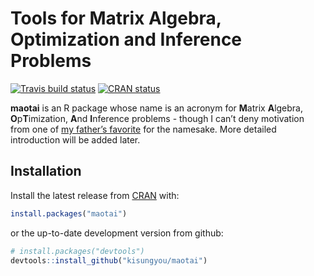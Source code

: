 
<!-- README.md is generated from README.Rmd. Please edit that file -->

# Tools for Matrix Algebra, Optimization and Inference Problems

<!-- badges: start -->

[![Travis build
status](https://travis-ci.org/kisungyou/maotai.svg?branch=master)](https://travis-ci.org/kisungyou/maotai)
[![CRAN
status](https://www.r-pkg.org/badges/version/maotai)](https://CRAN.R-project.org/package=maotai)
<!-- badges: end -->

**maotai** is an R package whose name is an acronym for **M**atrix
**A**lgebra, **O**p**T**imization, **A**nd **I**nference problems -
though I can’t deny motivation from one of [my father’s
favorite](https://en.wikipedia.org/wiki/Maotai) for the namesake. More
detailed introduction will be added later.

## Installation

Install the latest release from
[CRAN](https://CRAN.R-project.org/package=maotai) with:

``` r
install.packages("maotai")
```

or the up-to-date development version from github:

``` r
# install.packages("devtools")
devtools::install_github("kisungyou/maotai")
```
